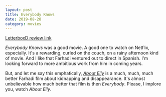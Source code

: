 ```yaml
---
layout: post
title: Everybody Knows
date: 2019-08-28
category: movies
---
```

 
[LetterboxD review link](https://letterboxd.com/samarthbhaskar/film/everybody-knows/)

<em>Everybody Knows</em> was a good movie. A good one to watch on Netflix, especially. It's a rewarding, curled on the couch, on a rainy afternoon kind of movie. And I like that Farhadi ventured out to direct in Spanish. I'm looking forward to more ambitious work from him in coming years.

But, and let me say this emphatically, <em><a href="https://letterboxd.com/samarthbhaskar/film/about-elly/">About Elly</a></em> is a much, much, much better Farhadi film about kidnapping and disappearance. It's almost unbelievable how much better that film is then <em>Everybody</em>. Please, I implore you, watch <em>About Elly</em>. 